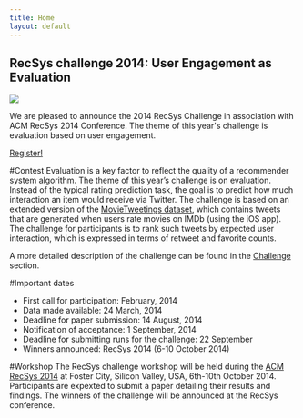 ```yaml
---
title: Home
layout: default
---
```



<div class="well jumbotron">
    <h2>RecSys challenge 2014: User Engagement as Evaluation</h2>
        <p><img src="https://farm8.staticflickr.com/7143/13404616053_222e051df8_o.jpg" /></p>
        <p class="lead">We are pleased to announce the 2014 RecSys Challenge in association with ACM RecSys 2014 Conference. The theme of this year's challenge is evaluation based on user engagement. </p>
         <p><a class="btn btn-lg btn-success" href="https://docs.google.com/forms/d/1U2MZY2brVtDLrxG_dYTzxxtL53kNxHTVqqBXS90PJYU/viewform" role="button">Register!</a></p>
</div>

#Contest
Evaluation is a key factor to reflect the quality of a recommender system algorithm. The theme of this year’s challenge is on evaluation. Instead of the typical rating prediction task, the goal is to predict how much interaction an item would receive via Twitter. 
The challenge is based on an extended version of the [MovieTweetings dataset](http://www.recsyswiki.com/wiki/Movietweetings), which contains tweets that are generated when users rate movies on IMDb (using the iOS app). The challenge for participants is to rank such tweets by expected user interaction, which is expressed in terms of retweet and favorite counts.

A more detailed description of the challenge can be found in the [Challenge](/challenge/) section.

#Important dates
<ul>
    <li>First call for participation: February, 2014</li>
    <li>Data made available: 24 March, 2014</li>
    <li>Deadline for paper submission: 14 August, 2014</li>
    <li>Notification of acceptance: 1 September, 2014</li>
    <li>Deadline for submitting runs for the challenge: 22 September</li>
    <li>Winners announced: RecSys 2014 (6-10 October 2014)</li>
</ul>

#Workshop
The RecSys challenge workshop will be held during the <a href="http://recsys.acm.org/recsys14/">ACM RecSys 2014</a> at Foster City, Silicon Valley, USA, 6th-10th October 2014. Participants are expexted to submit a paper detailing their results and findings. The winners of the challenge will be announced at the RecSys conference.




